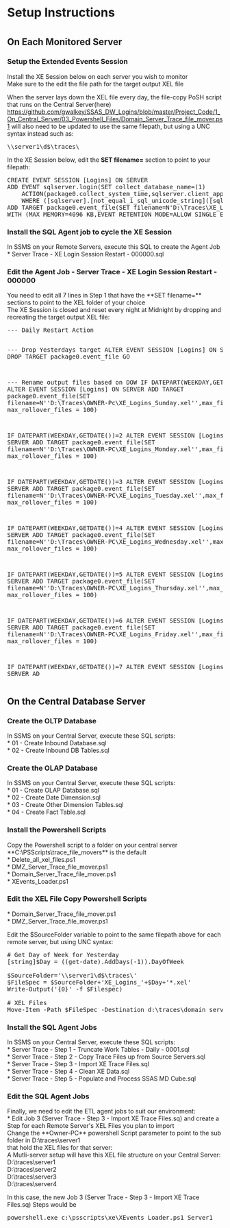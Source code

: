 <h1>Setup Instructions<h1>
<h2>On Each Monitored Server</h2>
<h3>Setup the Extended Events Session</h3>
Install the XE Session below on each server you wish to monitor<br>
Make sure to the edit the file path for the target output XEL file<br>

When the server lays down the XEL file every day, the file-copy PoSH script that runs on the Central Server(here)<br>
https://github.com/gwalkey/SSAS_DW_Logins/blob/master/Project_Code/1_On_Central_Server/03_Powershell_Files/Domain_Server_Trace_file_mover.ps1
will also need to be updated to use the same filepath, but using a UNC syntax instead such as:<br>
<pre>
\\server1\d$\traces\
</pre>

In the XE Session below, edit the **SET filename=** section to point to your filepath:
<pre>
CREATE EVENT SESSION [Logins] ON SERVER 
ADD EVENT sqlserver.login(SET collect_database_name=(1)
    ACTION(package0.collect_system_time,sqlserver.client_app_name,sqlserver.client_hostname,sqlserver.database_id,sqlserver.database_name,sqlserver.nt_username,sqlserver.server_instance_name,sqlserver.session_nt_username,sqlserver.username)
    WHERE ([sqlserver].[not_equal_i_sql_unicode_string]([sqlserver].[client_app_name],N'Microsoft SQL Server Management Studio - Transact-SQL IntelliSense') AND NOT [sqlserver].[like_i_sql_unicode_string]([sqlserver].[client_app_name],N'SQLAgent%')))
ADD TARGET package0.event_file(SET filename=N'D:\Traces\XE_Logins_Dummy.xel',max_file_size=(100),max_rollover_files=(100))
WITH (MAX_MEMORY=4096 KB,EVENT_RETENTION_MODE=ALLOW_SINGLE_EVENT_LOSS,MAX_DISPATCH_LATENCY=30 SECONDS,MAX_EVENT_SIZE=0 KB,MEMORY_PARTITION_MODE=NONE,TRACK_CAUSALITY=OFF,STARTUP_STATE=ON)
</pre>

<h3>Install the SQL Agent job to cycle the XE Session</h3>
In SSMS on your Remote Servers, execute this SQL to create the Agent Job<br>
* Server Trace - XE Login Session Restart - 000000.sql

<h3>Edit the Agent Job - Server Trace - XE Login Session Restart - 000000</h3>
You need to edit all 7 lines in Step 1 that have the **SET filename=** sections to point to the XEL folder of your choice<br>
The XE Session is closed and reset every night at Midnight by dropping and recreating the target output XEL file:
<pre>
--- Daily Restart Action

--- Drop Yesterdays target
ALTER EVENT SESSION [Logins] ON SERVER 
DROP TARGET package0.event_file
GO

--- Rename output files based on DOW
IF DATEPART(WEEKDAY,GETDATE())=1
	ALTER EVENT SESSION [Logins] ON SERVER 
	ADD TARGET package0.event_file(SET filename=N''D:\Traces\OWNER-Pc\XE_Logins_Sunday.xel'',max_file_size=100, max_rollover_files = 100)

IF DATEPART(WEEKDAY,GETDATE())=2
	ALTER EVENT SESSION [Logins] ON SERVER 
	ADD TARGET package0.event_file(SET filename=N''D:\Traces\OWNER-PC\XE_Logins_Monday.xel'',max_file_size=100, max_rollover_files = 100)

IF DATEPART(WEEKDAY,GETDATE())=3
	ALTER EVENT SESSION [Logins] ON SERVER 
	ADD TARGET package0.event_file(SET filename=N''D:\Traces\OWNER-PC\XE_Logins_Tuesday.xel'',max_file_size=100, max_rollover_files = 100)

IF DATEPART(WEEKDAY,GETDATE())=4
	ALTER EVENT SESSION [Logins] ON SERVER 
	ADD TARGET package0.event_file(SET filename=N''D:\Traces\OWNER-PC\XE_Logins_Wednesday.xel'',max_file_size=100, max_rollover_files = 100)

IF DATEPART(WEEKDAY,GETDATE())=5
	ALTER EVENT SESSION [Logins] ON SERVER 
	ADD TARGET package0.event_file(SET filename=N''D:\Traces\OWNER-PC\XE_Logins_Thursday.xel'',max_file_size=100, max_rollover_files = 100)

IF DATEPART(WEEKDAY,GETDATE())=6
	ALTER EVENT SESSION [Logins] ON SERVER 
	ADD TARGET package0.event_file(SET filename=N''D:\Traces\OWNER-PC\XE_Logins_Friday.xel'',max_file_size=100, max_rollover_files = 100)

IF DATEPART(WEEKDAY,GETDATE())=7
	ALTER EVENT SESSION [Logins] ON SERVER 
	AD
</pre>


<h2>On the Central Database Server</h2>
<h3>Create the OLTP Database</h3>
In SSMS on your Central Server, execute these SQL scripts:<br>
 * 01 - Create Inbound Database.sql<br>
 * 02 - Create Inbound DB Tables.sql<br>

<h3>Create the OLAP Database</h3>
In SSMS on your Central Server, execute these SQL scripts:<br>
 * 01 - Create OLAP Database.sql<br>
 * 02 - Create Date Dimension.sql<br>
 * 03 - Create Other Dimension Tables.sql<br>
 * 04 - Create Fact Table.sql<br>

<h3>Install the Powershell Scripts</h3>
Copy the Powershell script to a folder on your central server<br>
**C:\PSScripts\trace_file_movers** is the default<br>
 * Delete_all_xel_files.ps1<br>
 * DMZ_Server_Trace_file_mover.ps1<br>
 * Domain_Server_Trace_file_mover.ps1<br>
 * XEvents_Loader.ps1<br>

<h3>Edit the XEL File Copy Powershell Scripts</h3>
* Domain_Server_Trace_file_mover.ps1<br>
* DMZ_Server_Trace_file_mover.ps1<br>

Edit the $SourceFolder variable to point to the same filepath above for each remote server, but using UNC syntax:
<pre>
# Get Day of Week for Yesterday
[string]$Day = ((get-date).AddDays(-1)).DayOfWeek

$SourceFolder='\\server1\d$\traces\'
$FileSpec = $SourceFolder+'XE_Logins_'+$Day+'*.xel'
Write-Output('{0}' -f $Filespec)

# XEL Files
Move-Item -Path $FileSpec -Destination d:\traces\domain_server1  -Force -ErrorAction SilentlyContinue -WarningAction SilentlyContinue
</pre>

<h3>Install the SQL Agent Jobs</h3>
In SSMS on your Central Server, execute these SQL scripts:<br>
 * Server Trace - Step 1 - Truncate Work Tables - Daily - 0001.sql<br>
 * Server Trace - Step 2 - Copy Trace Files up from Source Servers.sql<br>
 * Server Trace - Step 3 - Import XE Trace Files.sql<br>
 * Server Trace - Step 4 - Clean XE Data.sql<br>
 * Server Trace - Step 5 - Populate and Process SSAS MD Cube.sql<br>

<h3>Edit the SQL Agent Jobs</h3>
Finally, we need to edit the ETL agent jobs to suit our environment:<br>
* Edit Job 3 (Server Trace - Step 3 - Import XE Trace Files.sq) and create a Step for each Remote Server's XEL Files you plan to import<br>
Change the **Owner-PC** powershell Script parameter to point to the sub folder in D:\traces\server1<br>
that hold the XEL files for that server:<br>
A Mutli-server setup will have this XEL file structure on your Central Server:<br>
D:\traces\server1<br>
D:\traces\server2<br>
D:\traces\server3<br>
D:\traces\server4<br>

In this case, the new Job 3 (Server Trace - Step 3 - Import XE Trace Files.sq) Steps would be<br>
<pre>
powershell.exe c:\psscripts\xe\XEvents_Loader.ps1 Server1
</pre>
